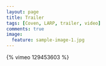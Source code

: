 ```yaml
---
layout: page
title: Trailer
tags: [Coven, LARP, trailer, video]
comments: true
image:
  feature: sample-image-1.jpg
---
```


{% vimeo 129453603 %}
